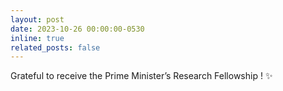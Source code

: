 ```yaml
---
layout: post
date: 2023-10-26 00:00:00-0530
inline: true
related_posts: false
---
```


Grateful to receive the Prime Minister’s Research Fellowship ! :sparkles:
